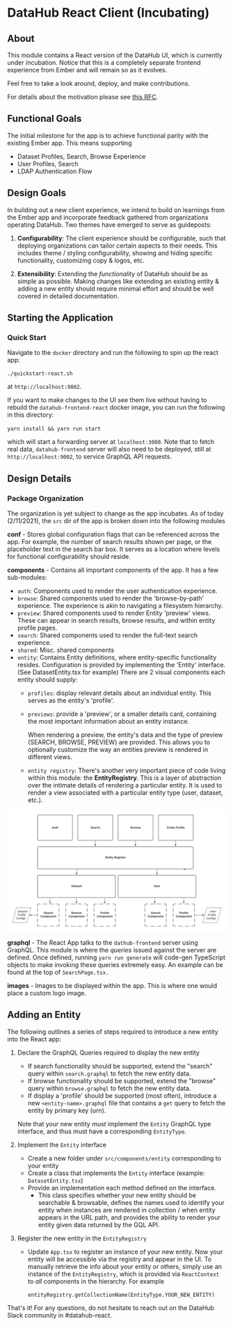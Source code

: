 DataHub React Client (Incubating)
==============================================================================

## About
This module contains a React version of the DataHub UI, which is currently under incubation. Notice that this
is a completely separate frontend experience from Ember and will remain so as it evolves. 

Feel free to take a look around, deploy, and make contributions. 

For details about the motivation please see [this RFC](../docs/rfc/active/react-app/README.md). 

## Functional Goals
The initial milestone for the app is to achieve functional parity with the existing Ember app. This means supporting

- Dataset Profiles, Search, Browse Experience
- User Profiles, Search
- LDAP Authentication Flow

## Design Goals
In building out a new client experience, we intend to build on learnings from the Ember app and incorporate feedback gathered
from organizations operating DataHub. Two themes have emerged to serve as guideposts: 

1. **Configurability**: The client experience should be configurable, such that deploying organizations can tailor certain 
   aspects to their needs. This includes theme / styling configurability, showing and hiding specific functionality, 
   customizing copy & logos, etc. 
   
2. **Extensibility**: Extending the *functionality* of DataHub should be as simple as possible. Making changes like 
   extending an existing entity & adding a new entity should require minimal effort and should be well covered in detailed 
   documentation. 

## Starting the Application

### Quick Start

Navigate to the `docker` directory and run the following to spin up the react app:
```
./quickstart-react.sh
```
at `http://localhost:9002`.

If you want to make changes to the UI see them live without having to rebuild the `datahub-frontend-react` docker image, you
can run the following in this directory:

`yarn install && yarn run start`

which will start a forwarding server at `localhost:3000`. Note that to fetch real data, `datahub-frontend` server will also
need to be deployed, still at `http://localhost:9002`, to service GraphQL API requests.

## Design Details

### Package Organization

The organization is yet subject to change as the app incubates. As of today (2/11/2021), the `src` dir of the app is
broken down into the following modules

**conf** - Stores global configuration flags that can be referenced across the app. For example, the number of 
search results shown per page, or the placeholder text in the search bar box. It serves as a location where levels
for functional configurability should reside. 

**components** - Contains all important components of the app. It has a few sub-modules:

- `auth`: Components used to render the user authentication experience. 
- `browse`: Shared components used to render the 'browse-by-path' experience. The experience is akin to navigating a filesystem hierarchy.
- `preview`: Shared components used to render Entity 'preview' views. These can appear in search results, browse results,
  and within entity profile pages. 
- `search`: Shared components used to render the full-text search experience. 
- `shared`: Misc. shared components
- `entity`: Contains Entity definitions, where entity-specific functionality resides.
  Configuration is provided by implementing the 'Entity' interface. (See DatasetEntity.tsx for example) 
  There are 2 visual components each entity should supply:
    - `profiles`: display relevant details about an individual entity. This serves as the entity's 'profile'.
    - `previews`: provide a 'preview', or a smaller details card, containing the most important information about an entity instance.
        
        When rendering a preview, the entity's data and the type of preview (SEARCH, BROWSE, PREVIEW) are provided. This 
        allows you to optionally customize the way an entities preview is rendered in different views.
  
    - `entity registry`: There's another very important piece of code living within this module: the **EntityRegistry**. This is a layer 
        of abstraction over the intimate details of rendering a particular entity. It is used
        to render a view associated with a particular entity type (user, dataset, etc.).
  
    
![entity-registry](./entity-registry.png)

**graphql** - The React App talks to the `dathub-frontend` server using GraphQL. This module is where the *queries* issued
against the server are defined. Once defined, running `yarn run generate` will code-gen TypeScript objects to make invoking 
these queries extremely easy. An example can be found at the top of `SearchPage.tsx.`

**images** - Images to be displayed within the app. This is where one would place a custom logo image. 

## Adding an Entity

The following outlines a series of steps required to introduce a new entity into the React app:

1. Declare the GraphQL Queries required to display the new entity 
   - If search functionality should be supported, extend the "search" query within `search.graphql` to fetch the new 
      entity data.
   - If browse functionality should be supported, extend the "browse" query within `browse.graphql` to fetch the new 
      entity data. 
   - If display a 'profile' should be supported (most often), introduce a new `<entity-name>.graphql` file that contains a 
    `get` query to fetch the entity by primary key (urn). 
     
    Note that your new entity *must* implement the `Entity` GraphQL type interface, and thus must have a corresponding
     `EntityType`.
   

2. Implement the `Entity` interface 
    - Create a new folder under `src/components/entity` corresponding to your entity
    - Create a class that implements the `Entity` interface (example: `DatasetEntity.tsx`)
    - Provide an implementation each method defined on the interface. 
        - This class specifies whether your new entity should be searchable & browsable, defines the names used to 
          identify your entity when instances are rendered in collection / when entity appears 
          in the URL path, and provides the ability to render your entity given data returned by the GQL API. 
          

3. Register the new entity in the `EntityRegistry`
    - Update `App.tsx` to register an instance of your new entity. Now your entity will be accessible via the registry 
      and appear in the UI. To manually retrieve the info about your entity or others, simply use an instance
      of the `EntityRegistry`, which is provided via `ReactContext` to *all* components in the hierarchy. 
      For example
      ```
      entityRegistry.getCollectionName(EntityType.YOUR_NEW_ENTITY)
      ```
    
That's it! For any questions, do not hesitate to reach out on the DataHub Slack community in #datahub-react. 
